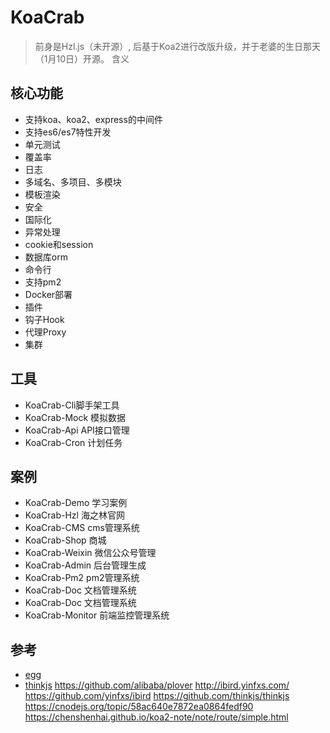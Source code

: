 # KoaCrab
> 前身是Hzl.js（未开源）, 后基于Koa2进行改版升级，并于老婆的生日那天（1月10日）开源。
> 含义

## 核心功能
* 支持koa、koa2、express的中间件
* 支持es6/es7特性开发
* 单元测试
* 覆盖率
* 日志
* 多域名、多项目、多模块
* 模板渲染
* 安全
* 国际化
* 异常处理
* cookie和session
* 数据库orm
* 命令行
* 支持pm2
* Docker部署
* 插件
* 钩子Hook
* 代理Proxy
* 集群

## 工具
* KoaCrab-Cli脚手架工具
* KoaCrab-Mock 模拟数据
* KoaCrab-Api API接口管理
* KoaCrab-Cron 计划任务

## 案例
* KoaCrab-Demo 学习案例
* KoaCrab-Hzl 海之林官网
* KoaCrab-CMS cms管理系统
* KoaCrab-Shop 商城
* KoaCrab-Weixin 微信公众号管理
* KoaCrab-Admin 后台管理生成
* KoaCrab-Pm2 pm2管理系统
* KoaCrab-Doc 文档管理系统
* KoaCrab-Doc 文档管理系统
* KoaCrab-Monitor 前端监控管理系统

## 参考
* [egg](https://github.com/eggjs/egg)
* [thinkjs]()
https://github.com/alibaba/plover
http://ibird.yinfxs.com/
https://github.com/yinfxs/ibird
https://github.com/thinkjs/thinkjs
https://cnodejs.org/topic/58ac640e7872ea0864fedf90
https://chenshenhai.github.io/koa2-note/note/route/simple.html
